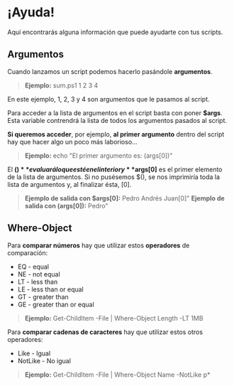 # ¡Ayuda!
Aquí encontrarás alguna información que puede ayudarte con tus scripts.

## Argumentos
Cuando lanzamos un script podemos hacerlo pasándole **argumentos**.
> **Ejemplo:** sum.ps1 1 2 3 4

En este ejemplo, 1, 2, 3 y 4 son argumentos que le pasamos al script.

Para acceder a la lista de argumentos en el script basta con poner **$args**. Esta variable contrendrá la lista de todos los argumentos pasados al script.

**Si queremos acceder**, por ejemplo, **al primer argumento** dentro del script hay que hacer algo un poco más laborioso...
> **Ejemplo:** echo "El primer argumento es: $($args[0])"

El **$()** evaluará lo que esté en el interior y **$args[0]** es el primer elemento de la lista de argumentos. Si no pusésemos $(), se nos imprimiría toda la lista de argumentos y, al finalizar ésta, [0].

> **Ejemplo de salida con $args[0]:** Pedro Andrés Juan[0]"
> **Ejemplo de salida con $($args[0]):** Pedro"

## Where-Object

Para **comparar números** hay que utilizar estos **operadores** de comparación:
- EQ - equal
- NE - not equal
- LT - less than
- LE - less than or equal
- GT  - greater than
- GE - greater than or equal

> **Ejemplo:** Get-ChildItem -File | Where-Object Length -LT 1MB

Para **comparar cadenas de caracteres** hay que utilizar estos otros operadores:
- Like - Igual
- NotLike - No igual
 
> **Ejemplo:** Get-ChildItem -File | Where-Object Name -NotLike p*

